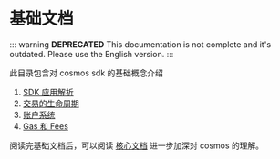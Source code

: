 # 基础文档

::: warning
**DEPRECATED**
This documentation is not complete and it's outdated. Please use the English version.
:::

此目录包含对 cosmos sdk 的基础概念介绍

1. [SDK 应用解析](./app-anatomy.md)
2. [交易的生命周期](./tx-lifecycle.md)
3. [账户系统](./accounts.md)
4. [Gas 和 Fees](./gas-fees.md)

阅读完基础文档后，可以阅读 [核心文档](../core/README.md) 进一步加深对 cosmos 的理解。
